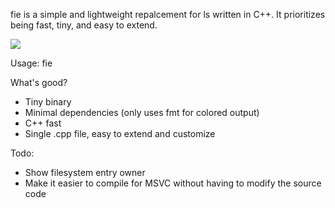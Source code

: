 fie is a simple and lightweight repalcement for ls written in C++. It prioritizes being fast, tiny, and easy to extend.

![](https://i.imgur.com/8CGJwbo.png)

Usage: fie <args>

What's good?
- Tiny binary
- Minimal dependencies (only uses fmt for colored output)
- C++ fast
- Single .cpp file, easy to extend and customize

Todo: 
  - Show filesystem entry owner
  - Make it easier to compile for MSVC without having to modify the source code
